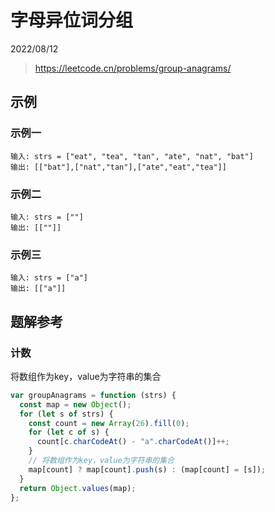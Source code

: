 # 字母异位词分组

2022/08/12

> <https://leetcode.cn/problems/group-anagrams/>

## 示例

### 示例一

```text
输入: strs = ["eat", "tea", "tan", "ate", "nat", "bat"]
输出: [["bat"],["nat","tan"],["ate","eat","tea"]]
```

### 示例二

```text
输入: strs = [""]
输出: [[""]]
```

### 示例三

```text
输入: strs = ["a"]
输出: [["a"]]
```

## 题解参考

### 计数

将数组作为key，value为字符串的集合

```javascript
var groupAnagrams = function (strs) {
  const map = new Object();
  for (let s of strs) {
    const count = new Array(26).fill(0);
    for (let c of s) {
      count[c.charCodeAt() - "a".charCodeAt()]++;
    }
    // 将数组作为key，value为字符串的集合
    map[count] ? map[count].push(s) : (map[count] = [s]);
  }
  return Object.values(map);
};

```
